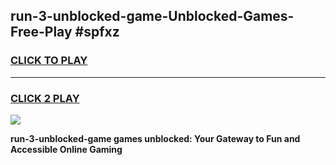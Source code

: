 
## run-3-unblocked-game-Unblocked-Games-Free-Play #spfxz
<h3>
<a href="https://us.freeplayer.one?title=run-3-unblocked-game&ref=9M">CLICK TO PLAY</a></h3>
<hr>

<h3>
<a href="https://us.freeplayer.one?title=run-3-unblocked-game&ref=9M">CLICK 2 PLAY</a>
  
</h3>

<a href="https://us.freeplayer.one?title=run-3-unblocked-game&ref=9M"><img src="https://clearcache.store/games.png"></a>


**run-3-unblocked-game games unblocked: Your Gateway to Fun and Accessible Online Gaming**
